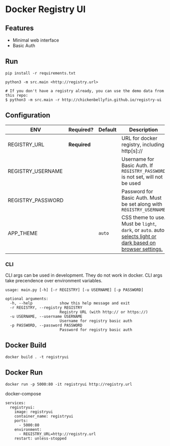 # Docker Registry UI

## Features
* Minimal web interface
* Basic Auth

## Run
```
pip install -r requirements.txt

python3 -m src.main <http://registry.url>

# If you don't have a registry already, you can use the demo data from this repo:
$ python3 -m src.main -r http://chickenbellyfin.github.io/registry-ui
```

## Configuration

| ENV | Required? | Default | Description |
| --- | --- | --- | --- |
| REGISTRY_URL | **Required** | | URL for docker registry, including http[s]:// |
| REGISTRY_USERNAME | | | Username for Basic Auth. If `REGISTRY_PASSWORD` is not set, will not be used |
| REGISTRY_PASSWORD | | | Password for Basic Auth. Must be set along with `REGISTRY_USERNAME` |
| APP_THEME | | `auto` |CSS theme to use. Must be `light`, `dark`, or `auto`. auto [selects light or dark based on browser settings.](https://watercss.kognise.dev/)

### CLI
CLI args can be used in development. They do not work in docker. CLI args take precendence over environment variables.
```
usage: main.py [-h] [-r REGISTRY] [-u USERNAME] [-p PASSWORD]

optional arguments:
  -h, --help            show this help message and exit
  -r REGISTRY, --registry REGISTRY
                        Registry URL (with http:// or https://)
  -u USERNAME, --username USERNAME
                        Username for registry basic auth
  -p PASSWORD, --password PASSWORD
                        Password for registry basic auth
```


## Docker Build
```
docker build . -t registryui
```

## Docker Run
```
docker run -p 5000:80 -it registryui http://registry.url
```

docker-compose
```
services:
  registryui:
    image: registryui
    container_name: registryui
    ports:
      - 5000:80
    environment:
      - REGISTRY_URL=http://registry.url
    restart: unless-stopped
```